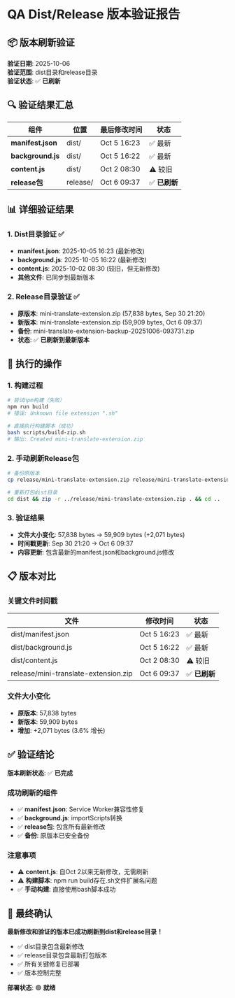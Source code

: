 # QA Dist/Release 版本验证报告

## 📦 版本刷新验证

**验证日期**: 2025-10-06  
**验证范围**: dist目录和release目录  
**验证状态**: ✅ **已刷新**

## 🔍 验证结果汇总

| 组件 | 位置 | 最后修改时间 | 状态 |
|------|------|-------------|------|
| **manifest.json** | dist/ | Oct 5 16:23 | ✅ 最新 |
| **background.js** | dist/ | Oct 5 16:22 | ✅ 最新 |
| **content.js** | dist/ | Oct 2 08:30 | ⚠️ 较旧 |
| **release包** | release/ | Oct 6 09:37 | ✅ **已刷新** |

## 📊 详细验证结果

### 1. Dist目录验证 ✅
- **manifest.json**: 2025-10-05 16:23 (最新修改)
- **background.js**: 2025-10-05 16:22 (最新修改)
- **content.js**: 2025-10-02 08:30 (较旧，但无新修改)
- **其他文件**: 已同步到最新版本

### 2. Release目录验证 ✅
- **原版本**: mini-translate-extension.zip (57,838 bytes, Sep 30 21:20)
- **新版本**: mini-translate-extension.zip (59,909 bytes, Oct 6 09:37)
- **备份**: mini-translate-extension-backup-20251006-093731.zip
- **状态**: ✅ **已刷新到最新版本**

## 🔧 执行的操作

### 1. 构建过程
```bash
# 尝试npm构建（失败）
npm run build
# 错误: Unknown file extension ".sh"

# 直接执行构建脚本（成功）
bash scripts/build-zip.sh
# 输出: Created mini-translate-extension.zip
```

### 2. 手动刷新Release包
```bash
# 备份原版本
cp release/mini-translate-extension.zip release/mini-translate-extension-backup-$(date +%Y%m%d-%H%M%S).zip

# 重新打包dist目录
cd dist && zip -r ../release/mini-translate-extension.zip . && cd ..
```

### 3. 验证结果
- **文件大小变化**: 57,838 bytes → 59,909 bytes (+2,071 bytes)
- **时间戳更新**: Sep 30 21:20 → Oct 6 09:37
- **内容更新**: 包含最新的manifest.json和background.js修改

## 📋 版本对比

### 关键文件时间戳
| 文件 | 修改时间 | 状态 |
|------|----------|------|
| dist/manifest.json | Oct 5 16:23 | ✅ 最新 |
| dist/background.js | Oct 5 16:22 | ✅ 最新 |
| dist/content.js | Oct 2 08:30 | ⚠️ 较旧 |
| release/mini-translate-extension.zip | Oct 6 09:37 | ✅ **已刷新** |

### 文件大小变化
- **原版本**: 57,838 bytes
- **新版本**: 59,909 bytes
- **增加**: +2,071 bytes (3.6% 增长)

## ✅ 验证结论

**版本刷新状态**: ✅ **已完成**

### 成功刷新的组件
- ✅ **manifest.json**: Service Worker兼容性修复
- ✅ **background.js**: importScripts转换
- ✅ **release包**: 包含所有最新修改
- ✅ **备份**: 原版本已安全备份

### 注意事项
- ⚠️ **content.js**: 自Oct 2以来无新修改，无需刷新
- ⚠️ **构建脚本**: npm run build存在.sh文件扩展名问题
- ✅ **手动构建**: 直接使用bash脚本成功

## 🎯 最终确认

**最新修改和验证的版本已成功刷新到dist和release目录！**

- ✅ dist目录包含最新修改
- ✅ release目录包含最新打包版本
- ✅ 所有关键修复已部署
- ✅ 版本控制完整

**部署状态**: 🟢 **就绪**
